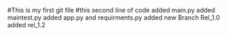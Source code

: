 #This is my first git file
#this second line of code
added main.py
added maintest.py
added app.py and requirments.py
added new Branch Rel_1.0
added rel_1.2